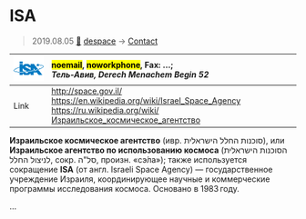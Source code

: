# ISA
> 2019.08.05 [🚀](../index/index.md) [despace](index.md) → [Contact](contact.md)

|[![](f/contact/i/isa_logo1_thumb.png)](f/contact/i/isa_logo1.png)|<mark>noemail</mark>, <mark>noworkphone</mark>, Fax: …;<br> *Тель‑Авив, Derech Menachem Begin 52*|
|:--|:--|
|Link|<http://space.gov.il/><br> <https://en.wikipedia.org/wiki/Israel_Space_Agency><br> <https://ru.wikipedia.org/wiki/Израильское_космическое_агентство>|

**Израильское космическое агентство** (ивр. ‏סוכנות החלל הישראלית‏‎), или **Израильское агентство по использованию космоса** (‏הסוכנות הישראלית לניצול החלל‎‏‎, сокр. ‏סל"ה‎‏‎, произн. «сэ́ла»); также используется сокращение **ISA** (от англ. Israeli Space Agency) — государственное учреждение Израиля, координирующее научные и коммерческие программы исследования космоса. Основано в 1983 году.


<p style="page-break-after:always"> </p>

…
